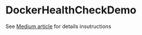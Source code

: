 # DockerHealthCheckDemo
See [Medium article](https://pavankjadda.medium.com/docker-swarm-continuous-deployment-using-native-service-health-checks-5ce5b461c96c) for details insutructions
